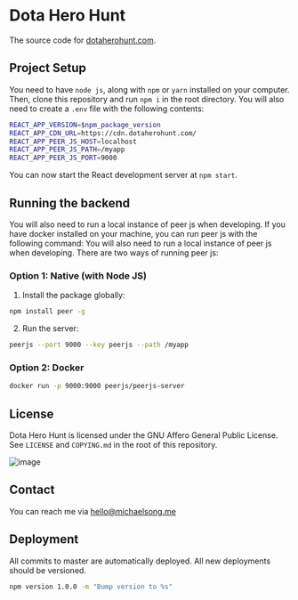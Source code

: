 # Dota Hero Hunt

The source code for [dotaherohunt.com](https://dotaherohunt.com).

## Project Setup

You need to have `node js`, along with `npm` or `yarn` installed on your computer. Then, clone this repository and run `npm i` in the root directory. You will also need to create a `.env` file with the following contents:

```bash
REACT_APP_VERSION=$npm_package_version
REACT_APP_CDN_URL=https://cdn.dotaherohunt.com/
REACT_APP_PEER_JS_HOST=localhost
REACT_APP_PEER_JS_PATH=/myapp
REACT_APP_PEER_JS_PORT=9000
```

You can now start the React development server at `npm start`.

## Running the backend

You will also need to run a local instance of peer js when developing. If you have docker installed on your machine, you can run peer js with the following command:
You will also need to run a local instance of peer js when developing. There are two ways of running peer js:

### Option 1: Native (with Node JS)

1. Install the package globally:

```bash
npm install peer -g
```

2. Run the server:

```bash
peerjs --port 9000 --key peerjs --path /myapp
```

### Option 2: Docker

```bash
docker run -p 9000:9000 peerjs/peerjs-server
```

## License

Dota Hero Hunt is licensed under the GNU Affero General Public License. See `LICENSE` and `COPYING.md` in the root of this repository.

![image](https://www.gnu.org/graphics/agplv3-with-text-162x68.png)

## Contact

You can reach me via <hello@michaelsong.me>

## Deployment

All commits to master are automatically deployed. All new deployments should be versioned.

```bash
npm version 1.0.0 -m "Bump version to %s"
```
